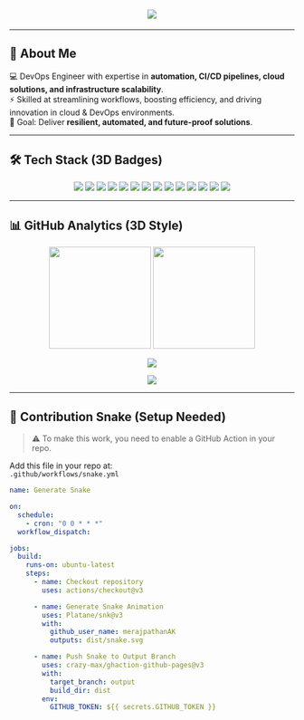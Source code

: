 <h1 align="center">
  <img src="https://readme-typing-svg.herokuapp.com?font=Orbitron&size=32&duration=4000&pause=1000&color=00F7FF&center=true&vCenter=true&width=700&lines=Hi!+I'm+Meraj+Pathan;DevOps+Engineer;Cloud+%7C+Automation+%7C+CI%2FCD;Always+Learning+%26+Building" />
</h1>

---

## 🌌 About Me
💻 DevOps Engineer with expertise in **automation, CI/CD pipelines, cloud solutions, and infrastructure scalability**.  
⚡ Skilled at streamlining workflows, boosting efficiency, and driving innovation in cloud & DevOps environments.  
🎯 Goal: Deliver **resilient, automated, and future-proof solutions**.  

---

## 🛠️ Tech Stack (3D Badges)

<p align="center">
  <img src="https://img.shields.io/badge/DevOps-%2300ADD8.svg?style=for-the-badge&logo=devops&logoColor=white" />
  <img src="https://img.shields.io/badge/Jenkins-D24939?style=for-the-badge&logo=jenkins&logoColor=white" />
  <img src="https://img.shields.io/badge/Oracle-F80000?style=for-the-badge&logo=oracle&logoColor=white" />
  <img src="https://img.shields.io/badge/GitHub_Copilot-000000?style=for-the-badge&logo=githubcopilot&logoColor=white" />
  <img src="https://img.shields.io/badge/MSSQL-CC2927?style=for-the-badge&logo=microsoftsqlserver&logoColor=white" />
  <img src="https://img.shields.io/badge/Linux-FCC624?style=for-the-badge&logo=linux&logoColor=black" />
  <img src="https://img.shields.io/badge/AWS-FF9900?style=for-the-badge&logo=amazonaws&logoColor=white" />
  <img src="https://img.shields.io/badge/Ansible-EE0000?style=for-the-badge&logo=ansible&logoColor=white" />
  <img src="https://img.shields.io/badge/Git-F05032?style=for-the-badge&logo=git&logoColor=white" />
  <img src="https://img.shields.io/badge/GitHub-181717?style=for-the-badge&logo=github&logoColor=white" />
  <img src="https://img.shields.io/badge/CI%2FCD-0A0A0A?style=for-the-badge&logo=gitlab&logoColor=orange" />
  <img src="https://img.shields.io/badge/Docker-2496ED?style=for-the-badge&logo=docker&logoColor=white" />
  <img src="https://img.shields.io/badge/AutoSys-005571?style=for-the-badge&logo=automation&logoColor=white" />
  <img src="https://img.shields.io/badge/LoanIQ-2D2E83?style=for-the-badge&logo=ibm&logoColor=white" />
</p>

---

## 📊 GitHub Analytics (3D Style)

<p align="center">
  <img src="https://github-readme-stats.vercel.app/api?username=merajpathanAK&show_icons=true&theme=tokyonight&hide_border=true&bg_color=0D1117&border_radius=15&count_private=true" height="180" />
  <img src="https://github-readme-streak-stats.herokuapp.com?user=merajpathanAK&theme=tokyonight&hide_border=true&background=0D1117&border_radius=15" height="180" />
</p>

<p align="center">
  <img src="https://github-readme-activity-graph.vercel.app/graph?username=merajpathanAK&theme=react-dark&hide_border=true&bg_color=0D1117&radius=15" />
</p>

<p align="center">
  <img src="https://github-profile-trophy.vercel.app/?username=merajpathanAK&theme=algolia&no-frame=true&margin-w=10&margin-h=10" />
</p>

---

## 🐍 Contribution Snake (Setup Needed)

> ⚠️ To make this work, you need to enable a GitHub Action in your repo.

Add this file in your repo at:  
`.github/workflows/snake.yml`

```yaml
name: Generate Snake

on:
  schedule: 
    - cron: "0 0 * * *"
  workflow_dispatch:

jobs:
  build:
    runs-on: ubuntu-latest
    steps:
      - name: Checkout repository
        uses: actions/checkout@v3

      - name: Generate Snake Animation
        uses: Platane/snk@v3
        with:
          github_user_name: merajpathanAK
          outputs: dist/snake.svg

      - name: Push Snake to Output Branch
        uses: crazy-max/ghaction-github-pages@v3
        with:
          target_branch: output
          build_dir: dist
        env:
          GITHUB_TOKEN: ${{ secrets.GITHUB_TOKEN }}
